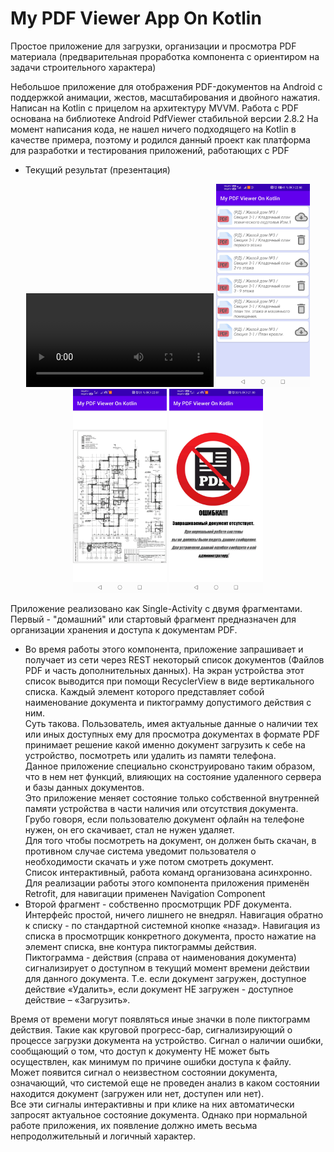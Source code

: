 # My PDF Viewer App On Kotlin
Простое приложение для загрузки, организации и просмотра PDF материала
(предварительная проработка компонента с ориентиром на задачи строительного характера)

Небольшое приложение для отображения PDF-документов на Android с поддержкой анимации, жестов, масштабирования и двойного нажатия.
Написан на Kotlin с прицелом на архитектуру MVVM. Работа с PDF основана на библиотеке Android PdfViewer стабильной версии 2.8.2
На момент написания кода, не нашел ничего подходящего на Kotlin в качестве примера, поэтому и родился данный проект
как платформа для разработки и тестирования приложений, работающих с PDF

- Текущий результат (презентация)
<p align="center">
  <video src="https://user-images.githubusercontent.com/73497940/144704819-b2370c0e-7e17-4761-ad53-570f7a239726.mp4"></video>
  <img src="https://github.com/stdimensiy/My_PDF_Viewer_App_On_Kotlin/raw/develop/snapshots/My_PDF_Viewer_App_On_Kotlin_1.jpg" width="150" title="Домашний фрагмент">
  <img src="https://github.com/stdimensiy/My_PDF_Viewer_App_On_Kotlin/raw/develop/snapshots/My_PDF_Viewer_App_On_Kotlin_2.jpg" width="150" alt="Фрагмент отображения PDF файла  (просмотрщик)">
  <img src="https://github.com/stdimensiy/My_PDF_Viewer_App_On_Kotlin/raw/develop/snapshots/My_PDF_Viewer_App_On_Kotlin_3.jpg" width="150" alt="Сообщение об ошибке">

</p>    

Приложение реализовано как Single-Activity с двумя фрагментами.    
Первый - "домашний" или стартовый фрагмент предназначен для организации хранения и доступа к документам PDF.    
- Во время работы этого компонента, приложение запрашивает и получает из сети через REST некоторый список документов (Файлов PDF и часть дополнительных данных). На экран устройства этот список выводится при помощи RecyclerView в виде вертикального списка. Каждый элемент которого представляет собой наименование документа и пиктограмму допустимого действия с ним.    
Суть такова. Пользователь, имея актуальные данные о наличии тех или иных доступных ему для просмотра документах в формате PDF принимает решение какой именно документ загрузить к себе на устройство, посмотреть или удалить из памяти телефона.    
Данное приложение специально сконструировано таким образом, что в нем нет функций, влияющих на состояние удаленного сервера и базы данных документов.    
Это приложение меняет состояние только собственной внутренней памяти устройства в части наличия или отсутствия документа. Грубо говоря, если пользователю документ офлайн на телефоне нужен, он его скачивает, стал не нужен удаляет.    
Для того чтобы посмотреть на документ, он должен быть скачан, в противном случае система уведомит пользователя о необходимости скачать и уже потом смотреть документ.    
Список интерактивный, работа команд организована асинхронно. Для реализации работы этого компонента приложения применён Retrofit, для навигации применен Navigation Component
- Второй фрагмент - собственно просмотрщик PDF документа.    
Интерфейс простой, ничего лишнего не внедрял. Навигация обратно к списку - по стандартной системной кнопке «назад». Навигация из списка в просмотрщик конкретного документа, просто нажатие на элемент списка, вне контура пиктограммы действия.    
Пиктограмма - действия (справа от наименования документа) сигнализирует о доступном в текущий момент времени действии для данного документа. Т.е. если документ загружен, доступное действие «Удалить», если документ НЕ загружен - доступное действие – «Загрузить».    

Время от времени могут появляться иные значки в поле пиктограмм действия. Такие как круговой прогресс-бар, сигнализирующий о процессе загрузки документа на устройство. Сигнал о наличии ошибки, сообщающий о том, что доступ к документу НЕ может быть осуществлен, как минимум по причине ошибки доступа к файлу.    
Может появится сигнал о неизвестном состоянии документа, означающий, что системой еще не проведен анализ в каком состоянии находится документ (загружен или нет, доступен или нет).   
Все эти сигналы интерактивны и при клике на них автоматически запросят актуальное состояние документа. Однако при нормальной работе приложения, их появление должно иметь весьма непродолжительный и логичный характер.    
